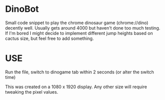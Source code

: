 # DinoBot
Small code snippet to play the chrome dinosaur game (chrome://dino) decently well. Usually gets around 4000 but haven't done too much testing. If I'm bored I might decide to implement different jump heights based on cactus size, but feel free to add something.

# USE
Run the file, switch to dinogame tab within 2 seconds (or alter the switch time)

This was created on a 1080 x 1920 display. Any other size will require tweaking the pixel values.
